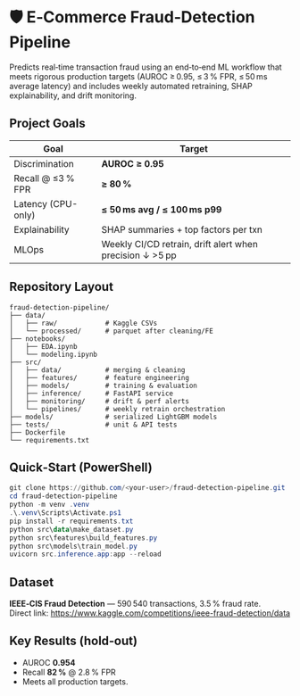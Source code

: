# 🛡️ E‑Commerce Fraud‑Detection Pipeline

Predicts real‑time transaction fraud using an end‑to‑end ML workflow that
meets rigorous production targets (AUROC ≥ 0.95, ≤ 3 % FPR, ≤ 50 ms average latency)
and includes weekly automated retraining, SHAP explainability, and drift monitoring.

## Project Goals
| Goal | Target |
|------|--------|
| Discrimination | **AUROC ≥ 0.95** |
| Recall @ ≤3 % FPR | **≥ 80 %** |
| Latency (CPU-only) | **≤ 50 ms avg / ≤ 100 ms p99** |
| Explainability | SHAP summaries + top factors per txn |
| MLOps | Weekly CI/CD retrain, drift alert when precision ↓ >5 pp |

## Repository Layout
```text
fraud-detection-pipeline/
├── data/
│   ├── raw/            # Kaggle CSVs
│   └── processed/      # parquet after cleaning/FE
├── notebooks/
│   ├── EDA.ipynb
│   └── modeling.ipynb
├── src/
│   ├── data/           # merging & cleaning
│   ├── features/       # feature engineering
│   ├── models/         # training & evaluation
│   ├── inference/      # FastAPI service
│   ├── monitoring/     # drift & perf alerts
│   └── pipelines/      # weekly retrain orchestration
├── models/             # serialized LightGBM models
├── tests/              # unit & API tests
├── Dockerfile
└── requirements.txt
```

## Quick‑Start (PowerShell)
```powershell
git clone https://github.com/<your-user>/fraud-detection-pipeline.git
cd fraud-detection-pipeline
python -m venv .venv
.\.venv\Scripts\Activate.ps1
pip install -r requirements.txt
python src\data\make_dataset.py
python src\features\build_features.py
python src\models\train_model.py
uvicorn src.inference.app:app --reload
```

## Dataset
**IEEE‑CIS Fraud Detection** — 590 540 transactions, 3.5 % fraud rate.  
Direct link: <https://www.kaggle.com/competitions/ieee-fraud-detection/data>

## Key Results (hold‑out)
* AUROC **0.954**
* Recall **82 %** @ 2.8 % FPR  
* Meets all production targets.

